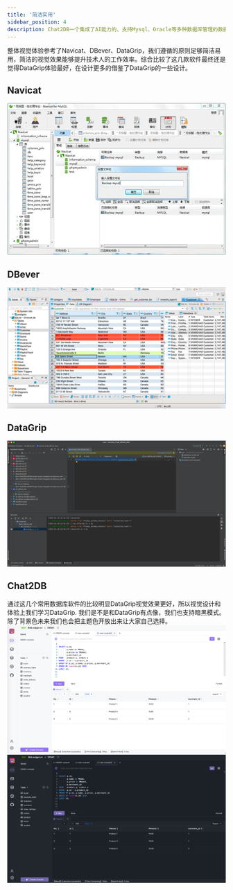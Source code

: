```yaml
---
title: '简洁实用'
sidebar_position: 4
description: Chat2DB一个集成了AI能力的、支持Mysql、Oracle等多种数据库管理的数据库客户端工具
---
```


整体视觉体验参考了Navicat、DBever、DataGrip，我们遵循的原则足够简洁易用，简洁的视觉效果能够提升技术人的工作效率。综合比较了这几款软件最终还是觉得DataGrip体验最好，在设计更多的借鉴了DataGrip的一些设计。
## Navicat
![Navicat.png](../img/navicat.png)

## DBever
![DBever.png](../img/dbever.png)

## DataGrip
![DataGrip.png](../img/datagrip.png)

## Chat2DB
通过这几个常用数据库软件的比较明显DataGrip视觉效果更好，所以视觉设计和体验上我们学习DataGrip.
我们是不是和DataGrip有点像，我们也支持暗黑模式。除了背景色未来我们也会把主题色开放出来让大家自己选择。
![chat2db_surface_white.png](../img/chat2db_surface_white.png)
![chat2db_surface_black.png](../img/chat2db_surface_black.png)
